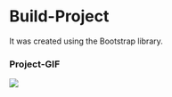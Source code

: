 <h1>Build-Project</h1>

It was created using the Bootstrap library.

<h3>Project-GIF</h3>

<img src="build.gif">
